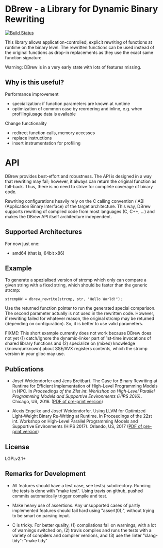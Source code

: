 # DBrew - a Library for Dynamic Binary Rewriting

[![Build Status](https://travis-ci.org/lrr-tum/dbrew.svg?branch=master)](https://travis-ci.org/lrr-tum/dbrew)

This library allows application-controlled, explicit rewriting of functions
at runtime on the binary level. The rewritten functions can be used instead
of the original functions as drop-in replacements as they use the exact same
function signature.

Warning: DBrew is in a very early state with lots of features missing.


## Why is this useful?

Performance improvement
* specialization: if function parameters are known at runtime
* optimization of common case by reordering and inline, e.g. when
  profiling/usage data is available

Change functionality
* redirect function calls, memory accesses
* replace instructions
* insert instrumentation for profiling


# API

DBrew provides best-effort and robustness. The API is designed in a way
that rewriting may fail; however, it always can return the original
function as fall-back. Thus, there is no need to strive for complete
coverage of binary code.

Rewriting configurations heavily rely on the C calling convention / ABI
(Application Binary Interface) of the target architecture. This way,
DBrew supports rewriting of compiled code from most languages (C, C++, ...)
and makes the DBrew API itself architecture independent.



## Supported Architectures

For now just one:
* amd64 (that is, 64bit x86)


## Example

To generate a spezialised version of strcmp which only can compare a given
string with a fixed string, which should be faster than the generic strcmp:

    strcmpHW = dbrew_rewrite(strcmp, str, "Hello World!");

Use the returned function pointer to run the generated special comparison.
The second parameter actually is not used in the rewritten code. However,
if rewriting failed for whatever reason, the original strcmp may be returned
(depending on configuration). So, it is better to use valid parameters.

FIXME: This short example currently does not work because DBrew does not yet
(1) catch/ignore the dynamic-linker part of 1st-time invocations of shared
library functions and (2) specialize on (mixed) knowledge (known/unknown) about
SSE/AVX registers contents, which the strcmp version in your glibc may use.


## Publications

* Josef Weidendorfer and Jens Breitbart. The Case for Binary Rewriting at Runtime for Efficient Implementation of High-Level Programming Models in HPC. In *Proceedings of the 21st int. Workshop on High-Level Parallel Programming Models and Supportive Environments (HIPS 2016)*. Chicago, US, 2016. ([PDF of pre-print version](https://github.com/lrr-tum/dbrew/raw/master/docs/pubs/preprint-hips16.pdf))

* Alexis Engelke and Josef Weidendorfer. Using LLVM for Optimized Light-Weight Binary Re-Writing at Runtime. In Proceedings of the 22st int. Workshop on High-Level Parallel Programming Models and Supportive Environments (HIPS 2017). Orlando, US, 2017 ([PDF of pre-print version](http://wwwi10.lrr.in.tum.de/~weidendo/pubs/hips17.pdf))

## License

LGPLv2.1+


## Remarks for Development

* All features should have a test case, see tests/ subdirectory. Running the tests is done with "make test". Using travis on github, pushed commits automatically trigger compile and test.

* Make heavy use of assertions. Any unsupported cases of partly implemented features should fail hard using "assert(0);", without trying to be smart on parsing input. 
  
* C is tricky. For better quality, (1) compilations fail on warnings, with a lot of warnings switched on, (2) travis compiles and runs the tests with a variety of compilers and compiler versions, and (3) use the linter "clang-tidy": "make tidy"
